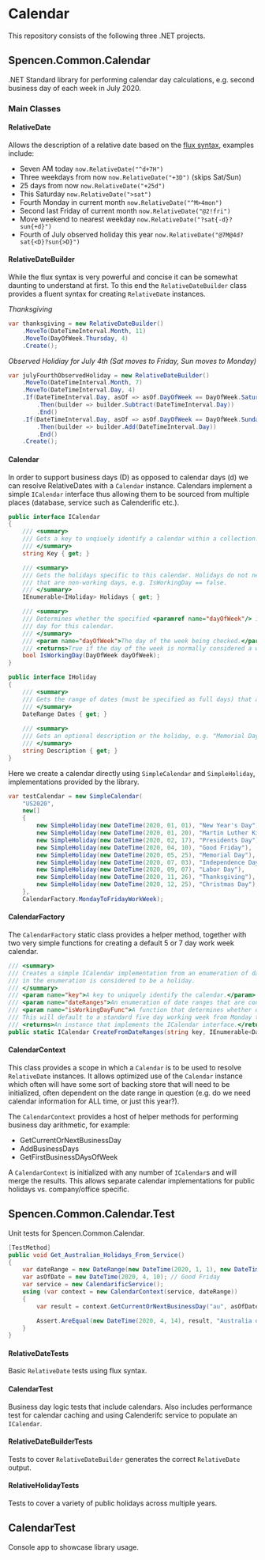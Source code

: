 # Calendar
This repository consists of the following three .NET projects.

## Spencen.Common.Calendar
.NET Standard library for performing calendar day calculations, e.g. second business day of each week in July 2020.

### Main Classes
#### RelativeDate
Allows the description of a relative date based on the [flux syntax](https://docs.flux.ly/flux-8-1-docs/time-expressions.html#relative-time-expressions), examples include:
* Seven AM today `now.RelativeDate("^d+7H")`
* Three weekdays from now `now.RelativeDate("+3D")` (skips Sat/Sun)
* 25 days from now `now.RelativeDate("+25d")`
* This Saturday `now.RelativeDate(">sat")`
* Fourth Monday in current month `now.RelativeDate("^M>4mon")`
* Second last Friday of current month `now.RelativeDate("@2!fri")`
* Move weekend to nearest weekday `now.RelativeDate("?sat{-d}?sun{+d}")`
* Fourth of July observed holiday this year `now.RelativeDate("@7M@4d?sat{<D}?sun{>D}")`

#### RelativeDateBuilder
While the flux syntax is very powerful and concise it can be somewhat daunting to understand at first. 
To this end the `RelativeDateBuilder` class provides a fluent syntax for creating `RelativeDate` instances.

_Thanksgiving_
```csharp
var thanksgiving = new RelativeDateBuilder()
    .MoveTo(DateTimeInterval.Month, 11)
    .MoveTo(DayOfWeek.Thursday, 4)
    .Create();
```

_Observed Holidiay for July 4th (Sat moves to Friday, Sun moves to Monday)_
```csharp
var julyFourthObservedHoliday = new RelativeDateBuilder()
    .MoveTo(DateTimeInterval.Month, 7)
    .MoveTo(DateTimeInterval.Day, 4)
    .If(DateTimeInterval.Day, asOf => asOf.DayOfWeek == DayOfWeek.Saturday)
        .Then(builder => builder.Subtract(DateTimeInterval.Day))
        .End()
    .If(DateTimeInterval.Day, asOf => asOf.DayOfWeek == DayOfWeek.Sunday)
        .Then(builder => builder.Add(DateTimeInterval.Day))
        .End()
    .Create();
```
#### Calendar
In order to support business days (D) as opposed to calendar days (d) we can resolve
RelativeDates with a `Calendar` instance. Calendars implement a simple `ICalendar` interface
thus allowing them to be sourced from multiple places (database, service such as Calenderific etc.).

```csharp
public interface ICalendar
{
    /// <summary>
    /// Gets a key to unqiuely identify a calendar within a collection.
    /// </summary>
    string Key { get; }

    /// <summary>
    /// Gets the holidays specific to this calendar. Holidays do not need to include days of the week
    /// that are non-working days, e.g. IsWorkingDay == false.
    /// </summary>
    IEnumerable<IHoliday> Holidays { get; }

    /// <summary>
    /// Determines whether the specified <paramref name="dayOfWeek"/> is considered to be a working
    /// day for this calendar.
    /// </summary>
    /// <param name="dayOfWeek">The day of the week being checked.</param>
    /// <returns>True if the day of the week is normally considered a working day (excluding holidays), false otherwise.</returns>
    bool IsWorkingDay(DayOfWeek dayOfWeek);
}

public interface IHoliday
{
    /// <summary>
    /// Gets the range of dates (must be specified as full days) that are considered a holiday (non-working day).
    /// </summary>
    DateRange Dates { get; }
        
    /// <summary>
    /// Gets an optional description or the holiday, e.g. "Memorial Day".
    /// </summary>
    string Description { get; }
}
```

Here we create a calendar directly using `SimpleCalendar` and `SimpleHoliday`, implementations provided by the library.

```csharp
var testCalendar = new SimpleCalendar(
    "US2020",
    new[]
    {
        new SimpleHoliday(new DateTime(2020, 01, 01), "New Year's Day"),
        new SimpleHoliday(new DateTime(2020, 01, 20), "Martin Luther King Jr Day"),
        new SimpleHoliday(new DateTime(2020, 02, 17), "Presidents Day"),
        new SimpleHoliday(new DateTime(2020, 04, 10), "Good Friday"),
        new SimpleHoliday(new DateTime(2020, 05, 25), "Memorial Day"),
        new SimpleHoliday(new DateTime(2020, 07, 03), "Independence Day"),
        new SimpleHoliday(new DateTime(2020, 09, 07), "Labor Day"),
        new SimpleHoliday(new DateTime(2020, 11, 26), "Thanksgiving"),
        new SimpleHoliday(new DateTime(2020, 12, 25), "Christmas Day"),
    },
    CalendarFactory.MondayToFridayWorkWeek);
```

#### CalendarFactory

The `CalendarFactory` static class provides a helper method, together with two very simple functions for
creating a default 5 or 7 day work week calendar.

```csharp
/// <summary>
/// Creates a simple ICalendar implementation from an enumeration of date ranges, where each item
/// in the enumeration is considered to be a holiday.
/// </summary>
/// <param name="key">A key to uniquely identify the calendar.</param>
/// <param name="dateRanges">An enumeration of date ranges that are considered to be holidays.</param>
/// <param name="isWorkingDayFunc">A function that determines whether or not a day of the week is a working day (excluding holidays). 
/// This will default to a standard five day working week from Monday through Friday inclusive.</param>
/// <returns>An instance that implements the ICalendar interface.</returns>
public static ICalendar CreateFromDateRanges(string key, IEnumerable<DateRange> dateRanges, Func<DayOfWeek, bool> isWorkingDayFunc = null)
```

#### CalendarContext
This class provides a scope in which a `Calendar` is to be used to resolve `RelativeDate` instances.
It allows optimized use of the `Calendar` instance which often will have some sort of backing store
that will need to be initialized, often dependent on the date range in question (e.g. do we need
calendar information for ALL time, or just this year?).

The `CalendarContext` provides a host of helper methods for performing business day arithmetic,
for example:
* GetCurrentOrNextBusinessDay
* AddBusinessDays
* GetFirstBusinessDAysOfWeek

A `CalendarContext` is initialized with any number of `ICalendar`s and will merge the results. 
This allows separate calendar implementations for public holidays vs. company/office specific.

## Spencen.Common.Calendar.Test
Unit tests for Spencen.Common.Calendar.

```csharp
[TestMethod]
public void Get_Australian_Holidays_From_Service()
{
    var dateRange = new DateRange(new DateTime(2020, 1, 1), new DateTime(2020, 12, 31));
    var asOfDate = new DateTime(2020, 4, 10); // Good Friday
    var service = new CalendarificService();
    using (var context = new CalendarContext(service, dateRange))
    {
        var result = context.GetCurrentOrNextBusinessDay("au", asOfDate);

        Assert.AreEqual(new DateTime(2020, 4, 14), result, "Australia observes Good Monday, so skip to 14th.");
    }
}
```

#### RelativeDateTests
Basic `RelativeDate` tests using flux syntax.
#### CalendarTest
Business day logic tests that include calendars.
Also includes performance test for calendar caching and using Calenderifc service to populate an `ICalendar`.
#### RelativeDateBuilderTests
Tests to cover `RelativeDateBuilder` generates the correct `RelativeDate` output.
#### RelativeHolidayTests
Tests to cover a variety of public holidays across multiple years.

## CalendarTest
Console app to showcase library usage.

